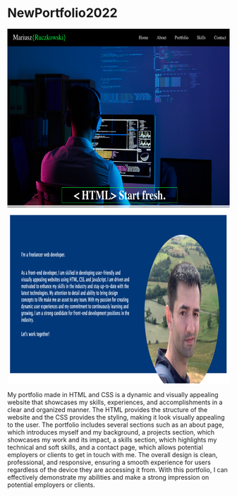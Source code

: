 # NewPortfolio2022

<img src="img/HomeSection.png" height="400">

<img src="img/AboutSection.png" height="400">

My portfolio made in HTML and CSS is a dynamic and visually appealing website that showcases my skills, experiences, and accomplishments in a clear and organized manner. The HTML provides the structure of the website and the CSS provides the styling, making it look visually appealing to the user. The portfolio includes several sections such as an about page, which introduces myself and my background, a projects section, which showcases my work and its impact, a skills section, which highlights my technical and soft skills, and a contact page, which allows potential employers or clients to get in touch with me. The overall design is clean, professional, and responsive, ensuring a smooth experience for users regardless of the device they are accessing it from. With this portfolio, I can effectively demonstrate my abilities and make a strong impression on potential employers or clients.

